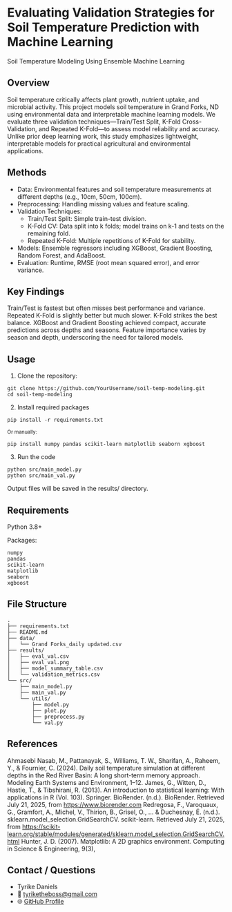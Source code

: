 # Evaluating Validation Strategies for Soil Temperature Prediction with Machine Learning
Soil Temperature Modeling Using Ensemble Machine Learning

## Overview
Soil temperature critically affects plant growth, nutrient uptake, and microbial activity. This project models soil temperature in Grand Forks, ND using environmental data and interpretable machine learning models. We evaluate three validation techniques—Train/Test Split, K-Fold Cross-Validation, and Repeated K-Fold—to assess model reliability and accuracy.
Unlike prior deep learning work, this study emphasizes lightweight, interpretable models for practical agricultural and environmental applications.

## Methods
- Data: Environmental features and soil temperature measurements at different depths (e.g., 10cm, 50cm, 100cm).
- Preprocessing: Handling missing values and feature scaling.
- Validation Techniques:
  - Train/Test Split: Simple train-test division.
  - K-Fold CV: Data split into k folds; model trains on k-1 and tests on the remaining fold.
  - Repeated K-Fold: Multiple repetitions of K-Fold for stability.
- Models: Ensemble regressors including XGBoost, Gradient Boosting, Random Forest, and AdaBoost.
- Evaluation: Runtime, RMSE (root mean squared error), and error variance.

## Key Findings
Train/Test is fastest but often misses best performance and variance. Repeated K-Fold is slightly better but much slower. K-Fold strikes the best balance.
XGBoost and Gradient Boosting achieved compact, accurate predictions across depths and seasons.
Feature importance varies by season and depth, underscoring the need for tailored models.

## Usage
1. Clone the repository:
```
git clone https://github.com/YourUsername/soil-temp-modeling.git
cd soil-temp-modeling
```

2. Install required packages
```
pip install -r requirements.txt
```
<sub>Or manually:</sub>
```
pip install numpy pandas scikit-learn matplotlib seaborn xgboost
```

3. Run the code
```
python src/main_model.py
python src/main_val.py
```

Output files will be saved in the results/ directory.

## Requirements
Python 3.8+

Packages:
```
numpy
pandas
scikit-learn
matplotlib
seaborn
xgboost
```

## File Structure

```
.
├── requirements.txt
├── README.md
├── data/
│   └── Grand Forks_daily updated.csv
├── results/
│   ├── eval_val.csv
│   ├── eval_val.png
│   ├── model_summary_table.csv
│   └── validation_metrics.csv
└── src/
    ├── main_model.py
    ├── main_val.py
    └── utils/
        ├── model.py
        ├── plot.py
        ├── preprocess.py
        └── val.py
```

## References

Ahmasebi Nasab, M., Pattanayak, S., Williams, T. W., Sharifan, A., Raheem, Y., & Fournier, C. (2024). Daily soil temperature simulation at different depths in the Red River Basin: A long short-term memory approach. Modeling Earth Systems and Environment, 1–12.
James, G., Witten, D., Hastie, T., & Tibshirani, R. (2013). An introduction to statistical learning: With applications in R (Vol. 103). Springer.
BioRender. (n.d.). BioRender. Retrieved July 21, 2025, from https://www.biorender.com
Redregosa, F., Varoquaux, G., Gramfort, A., Michel, V., Thirion, B., Grisel, O., ... & Duchesnay, É. (n.d.). sklearn.model_selection.GridSearchCV. scikit-learn. Retrieved July 21, 2025, from https://scikit-learn.org/stable/modules/generated/sklearn.model_selection.GridSearchCV.html
Hunter, J. D. (2007). Matplotlib: A 2D graphics environment. Computing in Science & Engineering, 9(3), 

## Contact / Questions

- Tyrike Daniels  
- 📧 tyriketheboss@gmail.com  
- 🌐 [GitHub Profile](https://github.com/tyrikedaniels)


